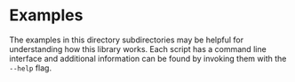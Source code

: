 # Examples
The examples in this directory subdirectories may be helpful for understanding
how this library works. Each script has a command line interface and additional
information can be found by invoking them with the ``--help`` flag.

